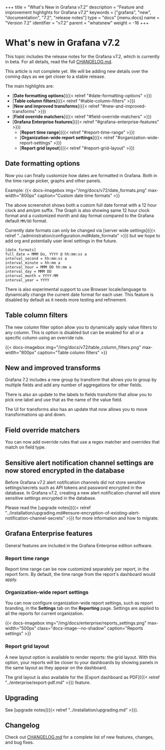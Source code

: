 +++
title = "What's New in Grafana v7.2"
description = "Feature and improvement highlights for Grafana v7.2"
keywords = ["grafana", "new", "documentation", "7.2", "release notes"]
type = "docs"
[menu.docs]
name = "Version 7.2"
identifier = "v7.2"
parent = "whatsnew"
weight = -16
+++

# What's new in Grafana v7.2

This topic includes the release notes for the Grafana v7.2, which is currently in beta. For all details, read the full [CHANGELOG.md](https://github.com/grafana/grafana/blob/master/CHANGELOG.md).

This article is not complete yet. We will be adding new details over the coming days as we get closer to a stable
release.

The main highlights are:

- [**Date formatting options**]({{< relref "#date-formatting-options" >}})
- [**Table column filters**]({{< relref "#table-column-filters" >}})
- [**New and improved transforms**]({{< relref "#new-and-improved-transforms" >}})
- [**Field override matchers**]({{< relref "#field-override-matchers" >}})
- [**Grafana Enterprise features**]({{< relref "#grafana-enterprise-features" >}})
  - [**Report time range**]({{< relref "#report-time-range" >}})
  - [**Organization-wide report settings**]({{< relref "#organization-wide-report-settings" >}})
  - [**Report grid layout**]({{< relref "#report-grid-layout" >}})

## Date formatting options

Now you can finally customize how dates are formatted in Grafana. Both in the time range picker, graphs and other panels.

Example:
{{< docs-imagebox img="/img/docs/v72/date_formats.png" max-width="800px" caption="Custom date time formats" >}}

The above screenshot shows both a custom full date format with a 12 hour clock and am/pm suffix. The Graph is also
showing same 12 hour clock format and a customized month and day format compared to the Grafana default `MM/DD` format.

Currently date formats can only be changed via [server wide settings]({{< relref
"../administration/configuration.md#date_formats" >}}) but we hope to add org and potentially user level
settings in the future.

```
[date_formats]
full_date = MMM Do, YYYY @ hh:mm:ss a
interval_second = hh:mm:ss a
interval_minute = hh:mm a
interval_hour = MMM DD hh:mm a
interval_day = MMM DD
interval_month = YYYY-MM
interval_year = YYYY
```

There is also experimental support to use Browser locale/language to dynamically change the current date format
for each user. This feature is disabled by default as it needs more testing and refinement.

## Table column filters

The new column filter option allow you to dynamically apply value filters to any column. This is option is disabled but
can be enabled for all or a specific column using an override rule.

{{< docs-imagebox img="/img/docs/v72/table_column_filters.png" max-width="800px" caption="Table column filters" >}}

## New and improved transforms

Grafana 7.2 includes a new group by transform that allows you to group by multiple fields and add any number of aggregations for other fields.

There is also an update to the labels to fields transform that allow you to pick one label and use that as the name of the value field.

The UI for transforms also has an update that now allows you to move transformations up and down.

## Field override matchers

You can now add override rules that use a regex matcher and overrides that match on field type.

## Sensitive alert notification channel settings are now stored encrypted in the database

Before Grafana v7.2 alert notification channels did not store sensitive settings/secrets such as API tokens and password encrypted in the database. In Grafana v7.2, creating a new alert notification channel will store sensitive settings encrypted in the database.

Please read the [upgrade notes]({{< relref "../installation/upgrading.md#ensure-encryption-of-existing-alert-notification-channel-secrets" >}}) for more information and how to migrate.

## Grafana Enterprise features

General features are included in the Grafana Enterprise edition software.

### Report time range

Report time range can be now customized separately per report, in the report form. By default, the time range from the report's dashboard would apply.

### Organization-wide report settings

You can now configure organization-wide report settings, such as report branding, in the **Settings** tab on the **Reporting** page. Settings are applied to all the reports for current organization.

{{< docs-imagebox img="/img/docs/enterprise/reports_settings.png" max-width="500px" class="docs-image--no-shadow" caption="Reports settings" >}}

### Report grid layout

A new layout option is available to render reports: the grid layout. With this option, your reports will be closer to your dashboards by showing panels in the same layout as they appear on the dashboard. 

The grid layout is also available for the [Export dashboard as PDF]({{< relref "../enterprise/export-pdf.md" >}}) feature. 

## Upgrading

See [upgrade notes]({{< relref "../installation/upgrading.md" >}}).

## Changelog

Check out [CHANGELOG.md](https://github.com/grafana/grafana/blob/master/CHANGELOG.md) for a complete list of new features, changes, and bug fixes.

